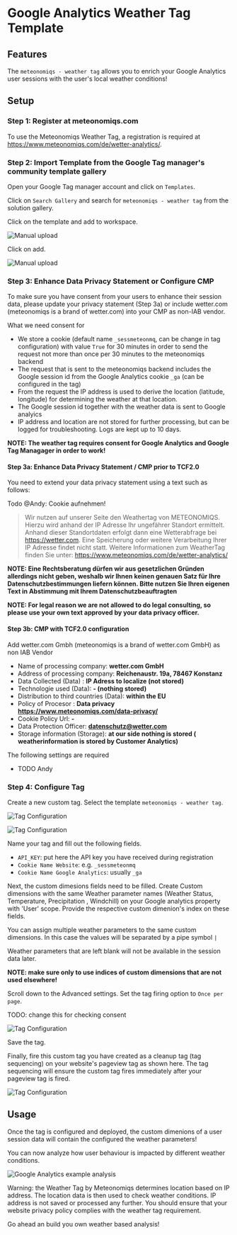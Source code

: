 # Google Analytics Weather Tag Template

## Features 

The `meteonomiqs - weather tag` allows you to enrich your Google Analytics user sessions 
with the user's local weather conditions!

## Setup

###  Step 1: Register at meteonomiqs.com

To use the Meteonomiqs Weather Tag, a registration is required at https://www.meteonomiqs.com/de/wetter-analytics/.

### Step 2: Import Template from the Google Tag manager's community template gallery

Open your Google Tag manager account and click on `Templates`.

Click on `Search Gallery` and search for `meteonomiqs - weather tag` from the solution gallery.

Click on the template and add to workspace.

![Manual upload](doc/images/choosetemplate.png "Import Template")

Click on add.

![Manual upload](doc/images/addtemplate.png "Import Template")

### Step 3: Enhance Data Privacy Statement or Configure CMP

To make sure you have consent from your users to enhance their session data, please update 
your privacy statement (Step 3a) or include wetter.com (meteonomiqs is a brand of wetter.com)
into your CMP as non-IAB vendor.

What we need consent for
* We store a cookie (default name `_sessmeteonmq`, can be change in tag configuration) with value `True` for 30 minutes in order to send the request not more than once per 30 minutes to the meteonomiqs backend
* The request that is sent to the meteonomiqs backend includes the Google session id from the Google Analytics cookie `_ga` (can be configured in the tag)
* From the request the IP address is used to derive the location (latitude, longitude) for determining the weather at that location. 
* The Google session id together with the weather data is sent to Google analyics
* IP address and location are not stored for further processing, but can be logged for troubleshooting. Logs are kept up to 10 days.

**NOTE: The weather tag requires consent for Google Analytics and Google Tag Managager in order to work!**


#### Step 3a: Enhance Data Privacy Statement / CMP prior to TCF2.0

You need to extend your data privacy statement using a text such as follows:

Todo @Andy: Cookie aufnehmen!

> Wir nutzen auf unserer Seite den Weathertag von METEONOMIQS. 
> Hierzu wird anhand der IP Adresse Ihr ungefährer Standort ermittelt. 
> Anhand dieser Standortdaten erfolgt dann eine Wetterabfrage bei https://wetter.com. 
> Eine Speicherung oder weitere Verarbeitung Ihrer IP Adresse findet nicht statt.
> Weitere Informationen zum WeatherTag finden Sie unter: https://www.meteonomiqs.com/de/wetter-analytics/


**NOTE: Eine Rechtsberatung dürfen wir aus gesetzlichen Gründen allerdings nicht geben, weshalb wir Ihnen keinen genauen Satz für Ihre Datenschutzbestimmungen liefern können. Bitte nutzen Sie Ihren eigenen Text in Abstimmung mit Ihrem Datenschutzbeauftragten**

**NOTE: For legal reason we are not allowed to do legal consulting, so please use your own text approved by your data privacy officer.**

#### Step 3b: CMP with TCF2.0 configuration

Add wetter.com Gmbh (meteonomiqs is a brand of wetter.com GmbH) as non IAB Vendor
* Name of processing company: **wetter.com GmbH**
* Address of processing company: **Reichenaustr. 19a, 78467 Konstanz**
* Data Collected (Data) : **IP Adress to localize (not stored)**
* Technologie used (Data): **- (nothing stored)**
* Distribution to third countries (Data): **within the EU**
* Policy of Procesor : **Data privacy https://www.meteonomiqs.com/data-privacy/**
* Cookie Policy Url:  **-**
* Data Protection Officer:  **datenschutz@wetter.com**
* Storage information (Storage): **at our side nothing is stored ( weatherinformation is stored by Customer Analytics)**

The following settings are required
* TODO Andy

### Step 4: Configure Tag

Create a new custom tag. Select the template `meteonomiqs - weather tag`.

![Tag Configuration](doc/images/customtag.png "Tag Configuration")

![Tag Configuration](doc/images/addcustomtag.png "Tag Configuration")

Name your tag and fill out the following fields.

* `API_KEY`: put here the API key you have received during registration
* `Cookie Name Website`: e.g. `_sessmeteonmq`
* `Cookie Name Google Analytics`: usually `_ga`

Next, the custom dimesions fields need to be filled. Create Custom dimensions with the same Weather parameter names (Weather Status, Temperature, Precipitation , Windchill) on your Google analytics property with 'User' scope. Provide the respective custom dimenion's index on these fields.

You can assign multiple weather parameters to the same custom dimensions. In this case the values will be separated by a pipe symbol `|`

Weather parameters that are left blank will not be available in the session data later.

**NOTE: make sure only to use indices of custom dimensions that are not used elsewhere!**

Scroll down to the Advanced settings. Set the tag firing option to `Once per page`.

TODO: change this for checking consent

![Tag Configuration](doc/images/customtagsettings.png "Tag Configuration")

Save the tag.

Finally, fire this custom tag you have created as a cleanup tag (tag sequencing) on your website's pageview tag as shown here. The tag sequencing will ensure the custom tag fires immediately after your pageview tag is fired.

![Tag Configuration](doc/images/sequence.png "Tag Configuration")

## Usage

Once the tag is configured and deployed, the custom dimenions of a user session data will contain the configured the weather parameters!

You can now analyze how user behaviour is impacted by different weather conditions.

![Google Analytics example analysis](doc/images/ga_example.png "Google Analytics example analysis")

Warning: the Weather Tag by Meteonomiqs determines location based on IP address. The location data is then used to check weather conditions. IP address is not saved or processed any further. You should ensure that your website privacy policy complies with the weather tag requirement.

Go ahead an build you own weather based analysis!

